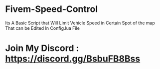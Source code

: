 # Fivem-Speed-Control
Its A Basic Script that Will Limit Vehicle Speed in Certain Spot of the map That can be Edited In Config.lua File
# Join My Discord : https://discord.gg/BsbuFB8Bss
